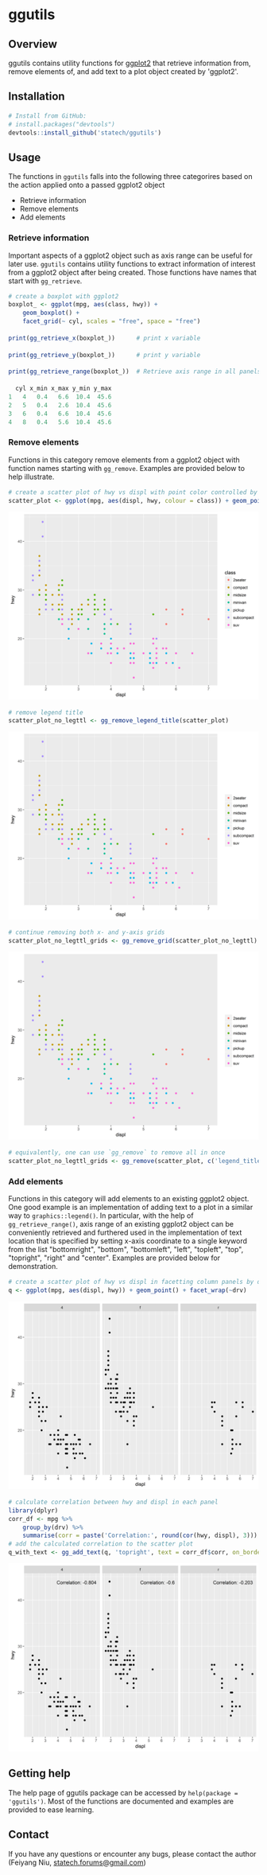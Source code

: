 # ggutils

Overview
--------

ggutils contains utility functions for [ggplot2](http://ggplot2.org/) that retrieve information from, remove elements of, and add text to a plot object created by 'ggplot2'.

Installation
------------
```r
# Install from GitHub:
# install.packages("devtools")
devtools::install_github('statech/ggutils')
```

Usage
-----

The functions in `ggutils` falls into the following three categorires based on
the action applied onto a passed ggplot2 object

- Retrieve information
- Remove elements
- Add elements

### Retrieve information

Important aspects of a ggplot2 object such as axis range can be useful for later
use. `ggutils` contains utility functions to extract information of interest
from a ggplot2 object after being created. Those functions have names that
start with `gg_retrieve`.

```r
# create a boxplot with ggplot2
boxplot_ <- ggplot(mpg, aes(class, hwy)) +
    geom_boxplot() +
    facet_grid(~ cyl, scales = "free", space = "free")

print(gg_retrieve_x(boxplot_))      # print x variable

print(gg_retrieve_y(boxplot_))      # print y variable

print(gg_retrieve_range(boxplot_))  # Retrieve axis range in all panels

  cyl x_min x_max y_min y_max
1   4   0.4   6.6  10.4  45.6
2   5   0.4   2.6  10.4  45.6
3   6   0.4   6.6  10.4  45.6
4   8   0.4   5.6  10.4  45.6
```

### Remove elements

Functions in this category remove elements from a ggplot2 object with function
names starting with `gg_remove`. Examples are provided below to help illustrate.

```r
# create a scatter plot of hwy vs displ with point color controlled by class
scatter_plot <- ggplot(mpg, aes(displ, hwy, colour = class)) + geom_point()
```
![Scatter plot](man/figures/scatter_plot.png)

```r
# remove legend title
scatter_plot_no_legttl <- gg_remove_legend_title(scatter_plot)
```
![Scatter plot without legend title](man/figures/scatter_plot_no_legttl.png)

```r
# continue removing both x- and y-axis grids
scatter_plot_no_legttl_grids <- gg_remove_grid(scatter_plot_no_legttl)
```
![Scatter plot without legend title and grids](man/figures/scatter_plot_no_legttl_grids.png)

```r
# equivalently, one can use `gg_remove` to remove all in once
scatter_plot_no_legttl_grids <- gg_remove(scatter_plot, c('legend_title', 'grid'))
```

### Add elements

Functions in this category will add elements to an existing ggplot2 object. One
good example is an implementation of adding text to a plot in a similar way to
`graphics::legend()`. In particular, with the help of `gg_retrieve_range()`,
axis range of an existing ggplot2 object can be conveniently retrieved and
furthered used in the implementation of text location that is specified by
setting x-axis coordinate to a single keyword from the list "bottomright", 
"bottom", "bottomleft", "left", "topleft", "top", "topright", "right" and 
"center". Examples are provided below for demonstration.

```r
# create a scatter plot of hwy vs displ in facetting column panels by drv
q <- ggplot(mpg, aes(displ, hwy)) + geom_point() + facet_wrap(~drv)
```
![Scatter plot](man/figures/scatter_no_text.png)

```r
# calculate correlation between hwy and displ in each panel
library(dplyr)
corr_df <- mpg %>%
    group_by(drv) %>%
    summarise(corr = paste('Correlation:', round(cor(hwy, displ), 3)))
# add the calculated correlation to the scatter plot
q_with_text <- gg_add_text(q, 'topright', text = corr_df$corr, on_border = FALSE)
```
![Scatter plot with text](man/figures/scatter_with_text.png)

Getting help
------------

The help page of ggutils package can be accessed by `help(package = 'ggutils')`. Most of the functions are documented and examples are provided to ease learning.


Contact
-------

If you have any questions or encounter any bugs, please contact the author (Feiyang Niu, statech.forums@gmail.com)
